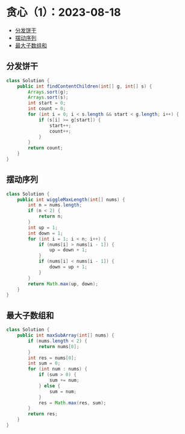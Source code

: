 # 贪心（1）：2023-08-18

- [分发饼干](https://leetcode.cn/problems/assign-cookies/)
- [摆动序列](https://leetcode.cn/problems/wiggle-subsequence/)
- [最大子数组和](https://leetcode.cn/problems/maximum-subarray)

## 分发饼干

```java
class Solution {
    public int findContentChildren(int[] g, int[] s) {
        Arrays.sort(g);
        Arrays.sort(s);
        int start = 0;
        int count = 0;
        for (int i = 0; i < s.length && start < g.length; i++) {
            if (s[i] >= g[start]) {
                start++;
                count++;
            }
        }
        return count;
    }
}
```

## 摆动序列

```java
class Solution {
    public int wiggleMaxLength(int[] nums) {
        int n = nums.length;
        if (n < 2) {
            return n;
        }
        int up = 1;
        int down = 1;
        for (int i = 1; i < n; i++) {
            if (nums[i] > nums[i - 1]) {
                up = down + 1;
            }
            if (nums[i] < nums[i - 1]) {
                down = up + 1;
            }
        }
        return Math.max(up, down);
    }
}
```

## 最大子数组和

```java
class Solution {
    public int maxSubArray(int[] nums) {
        if (nums.length < 2) {
            return nums[0];
        }
        int res = nums[0];
        int sum = 0;
        for (int num : nums) {
            if (sum > 0) {
                sum += num;
            } else {
                sum = num;
            }
            res = Math.max(res, sum);
        }
        return res;
    }
}
```



